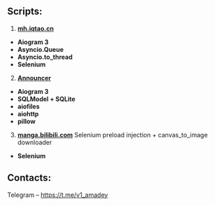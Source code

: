 ## Scripts:
1. **[mh.iqtao.cn](https://github.com/x1Katari/scripts/blob/main/iqtao.py)**
- **Aiogram 3**
- **Asyncio.Queue**
- **Asyncio.to_thread**
- **Selenium**

2. **[Announcer](https://github.com/x1Katari/scripts/blob/main/announcer.py)**
- **Aiogram 3**
- **SQLModel + SQLite**
- **aiofiles**
- **aiohttp**
- **pillow**

3. **[manga.bilibili.com](https://github.com/x1Katari/scripts/blob/main/bilibili_scropt.py)**
Selenium preload injection + canvas_to_image downloader
- **Selenium**

## Contacts:
Telegram – https://t.me/v1_amadey
